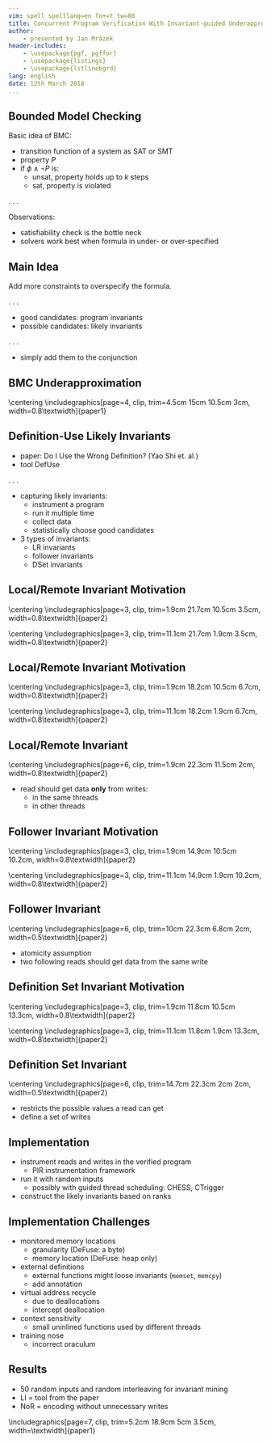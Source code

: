 ```yaml
---
vim: spell spelllang=en fo+=t tw=80
title: Concurrent Program Verification With Invariant-guided Underapproximation
author:
    - presented by Jan Mrázek
header-includes:
    - \usepackage{pgf, pgffor}
    - \usepackage{listings}
    - \usepackage{lstlinebgrd}
lang: english
date: 12th March 2018
...
```


## Bounded Model Checking

Basic idea of BMC:

- transition function of a system as SAT or SMT
- property $P$
- if $\phi\wedge\neg P$ is:
    - unsat, property holds up to $k$ steps
    - sat, property is violated

. . .

Observations:

- satisfiability check is the bottle neck
- solvers work best when formula in under- or over-specified

## Main Idea

Add more constraints to overspecify the formula.

. . .

- good candidates: program invariants
- possible candidates: likely invariants

. . .

- simply add them to the conjunction

## BMC Underapproximation

\centering
\includegraphics[page=4, clip, trim=4.5cm 15cm 10.5cm 3cm, width=0.8\textwidth]{paper1}

## Definition-Use Likely Invariants

- paper: Do I Use the Wrong Definition? (Yao Shi et. al.)
- tool DefUse

. . .

- capturing likely invariants:
    - instrument a program
    - run it multiple time
    - collect data
    - statistically choose good candidates
- 3 types of invariants:
    - LR invariants
    - follower invariants
    - DSet invariants

## Local/Remote Invariant Motivation

\centering
\includegraphics[page=3, clip, trim=1.9cm 21.7cm 10.5cm 3.5cm, width=0.8\textwidth]{paper2}

\centering
\includegraphics[page=3, clip, trim=11.1cm 21.7cm 1.9cm 3.5cm, width=0.8\textwidth]{paper2}

## Local/Remote Invariant Motivation

\centering
\includegraphics[page=3, clip, trim=1.9cm 18.2cm 10.5cm 6.7cm, width=0.8\textwidth]{paper2}

\centering
\includegraphics[page=3, clip, trim=11.1cm 18.2cm 1.9cm 6.7cm, width=0.8\textwidth]{paper2}

## Local/Remote Invariant

\centering
\includegraphics[page=6, clip, trim=1.9cm 22.3cm 11.5cm 2cm, width=0.8\textwidth]{paper2}

- read should get data **only** from writes:
    - in the same threads
    - in other threads

## Follower Invariant Motivation

\centering
\includegraphics[page=3, clip, trim=1.9cm 14.9cm 10.5cm 10.2cm, width=0.8\textwidth]{paper2}

\centering
\includegraphics[page=3, clip, trim=11.1cm 14.9cm 1.9cm 10.2cm, width=0.8\textwidth]{paper2}

## Follower Invariant

\centering
\includegraphics[page=6, clip, trim=10cm 22.3cm 6.8cm 2cm, width=0.5\textwidth]{paper2}

- atomicity assumption
- two following reads should get data from the same write

## Definition Set Invariant Motivation

\centering
\includegraphics[page=3, clip, trim=1.9cm 11.8cm 10.5cm 13.3cm, width=0.8\textwidth]{paper2}

\centering
\includegraphics[page=3, clip, trim=11.1cm 11.8cm 1.9cm 13.3cm, width=0.8\textwidth]{paper2}

## Definition Set Invariant

\centering
\includegraphics[page=6, clip, trim=14.7cm 22.3cm 2cm 2cm, width=0.5\textwidth]{paper2}

- restricts the possible values a read can get
- define a set of writes

## Implementation

- instrument reads and writes in the verified program
    - PIR instrumentation framework
- run it with random inputs
    - possibly with guided thread scheduling: CHESS, CTrigger
- construct the likely invariants based on ranks

## Implementation Challenges

- monitored memory locations
    - granularity (DeFuse: a byte)
    - memory location (DeFuse: heap only)
- external definitions
    - external functions might loose invariants (`memset`, `memcpy`)
    - add annotation
- virtual address recycle
    - due to deallocations
    - intercept deallocation
- context sensitivity
    - small uninlined functions used by different threads
- training nose
    - incorrect oraculum

## Results

- 50 random inputs and random interleaving for invariant mining
- LI = tool from the paper
- NoR = encoding without unnecessary writes

\includegraphics[page=7, clip, trim=5.2cm 18.9cm 5cm 3.5cm, width=\textwidth]{paper1}
